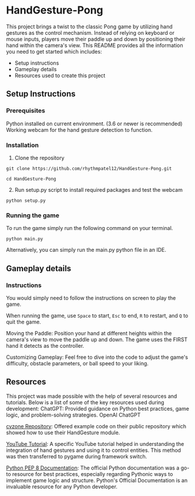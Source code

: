 # HandGesture-Pong
This project brings a twist to the classic Pong game by utilizing hand gestures as the control mechanism. Instead of relying on keyboard or mouse inputs, players move their paddle up and down by positioning their hand within the camera's view. 
This README provides all the information you need to get started which includes: 
- Setup instructions
- Gameplay details
- Resources used to create this project

## Setup Instructions
### Prerequisites
Python installed on current environment. (3.6 or newer is recommended) 
Working webcam for the hand gesture detection to function.
### Installation
1. Clone the repository

  ``` git clone https://github.com/rhythmpatel12/HandGesture-Pong.git ```

  ``` cd HandGesture-Pong ```

2. Run setup.py script to install required packages and test the webcam
   
  ``` python setup.py ```
### Running the game 
To run the game simply run the following command on your terminal. 

``` python main.py ```

Alternatively, you can simply run the main.py python file in an IDE.

## Gameplay details 

### Instructions 
You would simply need to follow the instructions on screen to play the game. 

When running the game, use ``` Space ``` to start, ``` Esc ``` to end, ``` R ``` to restart, and ``` Q ``` to quit the game. 

Moving the Paddle: Position your hand at different heights within the camera's view to move the paddle up and down. The game uses the FIRST hand it detects as the controller. 

Customizing Gameplay: Feel free to dive into the code to adjust the game's difficulty, obstacle parameters, or ball speed to your liking.

## Resources 
This project was made possible with the help of several resources and tutorials. Below is a list of some of the key resources used during development:
ChatGPT: Provided guidance on Python best practices, game logic, and problem-solving strategies. OpenAI ChatGPT

[cvzone Repository](https://github.com/cvzone/cvzone/blob/master/cvzone/HandTrackingModule.py): Offered example code on their public repository which showed how to use their HandGesture module.

[YouTube Tutorial](https://www.youtube.com/watch?v=LIDJzJhlyyg&ab_channel=Murtaza%27sWorkshop-RoboticsandAI): A specific YouTube tutorial helped in understanding the integration of hand gestures and using it to control entities. This method was then transferred to pygame during framework switch. 

[Python PEP 8 Documentation](https://peps.python.org/pep-0008/): The official Python documentation was a go-to resource for best practices, especially regarding Pythonic ways to implement game logic and structure. Python's Official Documentation is an invaluable resource for any Python developer.

